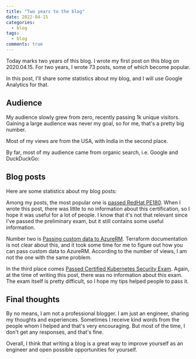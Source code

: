 ```yaml
---
title: "Two years to the blog"
date: 2022-04-15
categories:
  - blog
tags:
  - blog
comments: true
---
```


Today marks two years of this blog. I wrote my first post on this blog on 2020.04.15.
For two years, I wrote 73 posts, some of which become popular.

In this post, I'll share some statistics about my blog, and I will use
Google Analytics for that.

## Audience

My audience slowly grew from zero, recently passing 1k unique visitors.
Gaining a large audience was never my goal, so for me, that's a pretty big
number.


Most of my views are from the USA, with India in the second place.


By far, most of my audience came from organic search, i.e. Google and DuckDuckGo:


## Blog posts

Here are some statistics about my blog posts:


Among my posts, the most popular one is [passed RedHat PE180](https://sbulav.github.io/certifications/passed-redhat-pe180-exam/).
When I wrote this post, there was little to no information about this
certification, so I hope it was useful for a lot of people. I know that it's
not that relevant since I've passed the preliminary exam, but it still contains
some useful information.

Number two is [Passing custom data to AzureRM](https://sbulav.github.io/terraform/terraform-azurerm-compute-custom-data/).
Terraform documentation is not clear about this, and it took some time for me
to figure out how you can pass custom data to AzureRM. According to the number of
views, I am not the one with the same problem.

In the third place comes [Passed Certified Kubernetes Security Exam](https://sbulav.github.io/certifications/passed-certified-kubernetes-security-exam/).
Again, at the time of writing this post, there was no information about this exam. 
The exam itself is pretty difficult, so I hope my tips helped people to pass it.

## Final thoughts

By no means, I am not a professional blogger. I am just an engineer, sharing
my thoughts and experiences. Sometimes I receive kind words from the people whom I
helped and that's very encouraging. But most of the time, I don't get any
responses, and that's fine.

Overall, I think that writing a blog is a great way to improve yourself as
an engineer and open possible opportunities for yourself.

